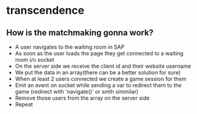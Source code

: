 # transcendence

## How is the matchmaking gonna work?
 - A user navigates to the waiting room in SAP
 - As soon as the user loads the page they get connected to a waiting room i/o socket
 - On the server side we receive the client id and their website username
 - We put the data in an array(there can be a better solution for sure)
 - When at least 2 users connected we create a game session for them
 - Emit an event on socket while sending a var to redirect them to the game (redirect with 'navigate()' or smth simmilar)
 - Remove those users from the array on the server side
 - Repeat